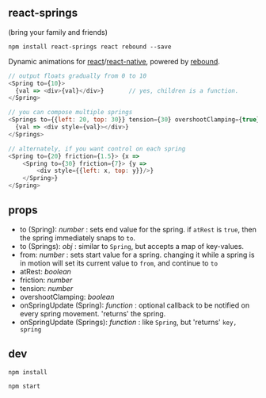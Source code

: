 react-springs
---

(bring your family and friends)

`npm install react-springs react rebound --save`

Dynamic animations for [react](https://facebook.github.io/react/)/[react-native](https://facebook.github.io/react-native/), powered by [rebound](https://github.com/facebook/rebound-js).

```js
// output floats gradually from 0 to 10
<Spring to={10}>
  {val => <div>{val}</div>}       // yes, children is a function.
</Spring>

// you can compose multiple springs
<Springs to={{left: 20, top: 30}} tension={30} overshootClamping={true}>
  {val => <div style={val}></div>}
</Springs>

// alternately, if you want control on each spring
<Spring to={20} friction={1.5}> {x =>
    <Spring to={30} friction={7}> {y =>
        <div style={{left: x, top: y}}/>}
    </Spring>}
</Spring>
```

props
---

- to (Spring): *number* : sets end value for the spring. if `atRest` is `true`, then the spring immediately snaps to `to`.
- to (Springs): *obj* : similar to `Spring`, but accepts a map of key-values.
- from: *number* : sets start value for a spring. changing it while a spring is in motion will set its current value to `from`, and continue to `to`
- atRest: *boolean*
- friction: *number*
- tension: *number*
- overshootClamping: *boolean*
- onSpringUpdate (Spring): *function* : optional callback to be notified on every spring movement. 'returns' the spring.
- onSpringUpdate (Springs): *function* : like `Spring`, but 'returns' `key, spring`

dev
---

`npm install`

`npm start`
